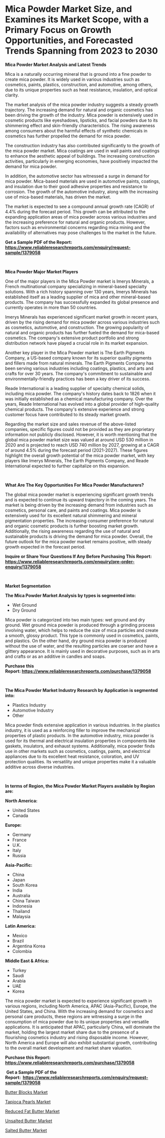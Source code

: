 <p><h1>Mica Powder Market Size, and Examines its Market Scope, with a Primary Focus on Growth Opportunities, and Forecasted Trends Spanning from 2023 to 2030</h1></p><p><strong>Mica Powder Market Analysis and Latest Trends</strong></p>
<p><p>Mica is a naturally occurring mineral that is ground into a fine powder to create mica powder. It is widely used in various industries such as cosmetics, paints, plastics, construction, and automotive, among others, due to its unique properties such as heat resistance, insulation, and optical clarity.</p><p>The market analysis of the mica powder industry suggests a steady growth trajectory. The increasing demand for natural and organic cosmetics has been driving the growth of the industry. Mica powder is extensively used in cosmetic products like eyeshadows, lipsticks, and facial powders due to its shimmering effect and skin-friendly characteristics. The rising awareness among consumers about the harmful effects of synthetic chemicals in cosmetics has further propelled the demand for mica powder.</p><p>The construction industry has also contributed significantly to the growth of the mica powder market. Mica coatings are used in wall paints and coatings to enhance the aesthetic appeal of buildings. The increasing construction activities, particularly in emerging economies, have positively impacted the demand for mica powder.</p><p>In addition, the automotive sector has witnessed a surge in demand for mica powder. Mica-based materials are used in automotive paints, coatings, and insulation due to their good adhesive properties and resistance to corrosion. The growth of the automotive industry, along with the increasing use of mica-based materials, has driven the market.</p><p>The market is expected to see a compound annual growth rate (CAGR) of 4.4% during the forecast period. This growth can be attributed to the expanding application areas of mica powder across various industries and the increasing preference for natural and organic products. However, factors such as environmental concerns regarding mica mining and the availability of alternatives may pose challenges to the market in the future.</p></p>
<p><strong>Get a Sample PDF of the Report:&nbsp; <a href="https://www.reliableresearchreports.com/enquiry/request-sample/1379058">https://www.reliableresearchreports.com/enquiry/request-sample/1379058</a></strong></p>
<p>&nbsp;</p>
<p><strong>Mica Powder Major Market Players</strong></p>
<p><p>One of the major players in the Mica Powder market is Imerys Minerals, a French multinational company specializing in mineral-based specialty solutions. With a rich history spanning over 130 years, Imerys Minerals has established itself as a leading supplier of mica and other mineral-based products. The company has successfully expanded its global presence and currently operates in more than 50 countries.</p><p>Imerys Minerals has experienced significant market growth in recent years, driven by the rising demand for mica powder across various industries such as cosmetics, automotive, and construction. The growing popularity of natural and organic products has further fueled the demand for mica-based cosmetics. The company's extensive product portfolio and strong distribution network have played a crucial role in its market expansion.</p><p>Another key player in the Mica Powder market is The Earth Pigments Company, a US-based company known for its superior quality pigments and fillers made from natural minerals. The Earth Pigments Company has been serving various industries including coatings, plastics, and arts and crafts for over 30 years. The company's commitment to sustainable and environmentally-friendly practices has been a key driver of its success.</p><p>Reade International is a leading supplier of specialty chemical solids, including mica powder. The company's history dates back to 1826 when it was initially established as a chemical manufacturing company. Over the years, Reade International has evolved into a global provider of high-quality chemical products. The company's extensive experience and strong customer focus have contributed to its steady market growth.</p><p>Regarding the market size and sales revenue of the above-listed companies, specific figures could not be provided as they are proprietary information not publicly disclosed. However, it is worth mentioning that the global mica powder market size was valued at around USD 530 million in 2020 and is projected to reach USD 740 million by 2027, growing at a CAGR of around 4.5% during the forecast period (2021-2027). These figures highlight the overall growth potential of the mica powder market, with key players like Imerys Minerals, The Earth Pigments Company, and Reade International expected to further capitalize on this expansion.</p></p>
<p>&nbsp;</p>
<p><strong>What Are The Key Opportunities For Mica Powder Manufacturers?</strong></p>
<p><p>The global mica powder market is experiencing significant growth trends and is expected to continue its upward trajectory in the coming years. The market is being driven by the increasing demand from industries such as cosmetics, personal care, and paints and coatings. Mica powder is extensively used for its excellent natural shimmering and mineral pigmentation properties. The increasing consumer preference for natural and organic cosmetic products is further boosting market growth. Additionally, the rising awareness regarding the use of natural and sustainable products is driving the demand for mica powder. Overall, the future outlook for the mica powder market remains positive, with steady growth expected in the forecast period.</p></p>
<p><strong>Inquire or Share Your Questions If Any Before Purchasing This Report: <a href="https://www.reliableresearchreports.com/enquiry/pre-order-enquiry/1379058">https://www.reliableresearchreports.com/enquiry/pre-order-enquiry/1379058</a></strong></p>
<p>&nbsp;</p>
<p><strong>Market Segmentation</strong></p>
<p><strong>The Mica Powder Market Analysis by types is segmented into:</strong></p>
<p><ul><li>Wet Ground</li><li>Dry Ground</li></ul></p>
<p><p>Mica powder is categorized into two main types: wet ground and dry ground. Wet ground mica powder is produced through a grinding process involving water, which helps to reduce the size of mica particles and create a smooth, glossy product. This type is commonly used in cosmetics, paints, and plastics. On the other hand, dry ground mica powder is produced without the use of water, and the resulting particles are coarser and have a glittery appearance. It is mainly used in decorative purposes, such as in arts and crafts or as an additive in candles and soaps.</p></p>
<p><strong>Purchase this Report:&nbsp;<a href="https://www.reliableresearchreports.com/purchase/1379058">https://www.reliableresearchreports.com/purchase/1379058</a></strong></p>
<p>&nbsp;</p>
<p><strong>The Mica Powder Market Industry Research by Application is segmented into:</strong></p>
<p><ul><li>Plastics Industry</li><li>Automotive Industry</li><li>Other</li></ul></p>
<p><p>Mica powder finds extensive application in various industries. In the plastics industry, it is used as a reinforcing filler to improve the mechanical properties of plastic products. In the automotive industry, mica powder is used for its thermal and electrical insulation properties in components like gaskets, insulators, and exhaust systems. Additionally, mica powder finds use in other markets such as cosmetics, coatings, paints, and electrical appliances due to its excellent heat resistance, coloration, and UV protection qualities. Its versatility and unique properties make it a valuable additive across diverse industries.</p></p>
<p>&nbsp;</p>
<p><strong>In terms of Region, the Mica Powder Market Players available by Region are:</strong></p>
<p>
    <p> <strong> North America: </strong>
        <ul>
            <li>United States</li>
            <li>Canada</li>
        </ul>
        </p> 
    <p> <strong> Europe: </strong>
        <ul>
            <li>Germany</li>
            <li>France</li>
            <li>U.K.</li>
            <li>Italy</li>
            <li>Russia</li>
        </ul>
        </p> 
    <p> <strong> Asia-Pacific: </strong>
        <ul>
            <li>China</li>
            <li>Japan</li>
            <li>South Korea</li>
            <li>India</li>
            <li>Australia</li>
            <li>China Taiwan</li>
            <li>Indonesia</li>
            <li>Thailand</li>
            <li>Malaysia</li>
        </ul>
        </p> 
    <p> <strong> Latin America: </strong>
        <ul>
            <li>Mexico</li>
            <li>Brazil</li>
            <li>Argentina Korea</li>
            <li>Colombia</li>
        </ul>
        </p> 
    <p> <strong> Middle East & Africa: </strong>
        <ul>
            <li>Turkey</li>
            <li>Saudi</li>
            <li>Arabia</li>
            <li>UAE</li>
            <li>Korea</li>
        </ul>
    </p>
    </p>
<p><p>The mica powder market is expected to experience significant growth in various regions, including North America, APAC (Asia-Pacific), Europe, the United States, and China. With the increasing demand for cosmetics and personal care products, these regions are witnessing a surge in the consumption of mica powder due to its unique properties and versatile applications. It is anticipated that APAC, particularly China, will dominate the market, holding the largest market share due to the presence of a flourishing cosmetics industry and rising disposable income. However, North America and Europe will also exhibit substantial growth, contributing to the overall market development and market share valuation.</p></p>
<p><strong>Purchase this Report: <a href="https://www.reliableresearchreports.com/purchase/1379058">https://www.reliableresearchreports.com/purchase/1379058</a></strong></p>
<p>&nbsp;<strong>Get a Sample PDF of the Report:&nbsp;&nbsp;<a href="https://www.reliableresearchreports.com/enquiry/request-sample/1379058">https://www.reliableresearchreports.com/enquiry/request-sample/1379058</a></strong></p>
<p><strong></strong></p>
<p><p><a href="https://medium.com/@daveblock1987/butter-blocks-market-furnishes-information-on-market-share-market-trends-and-market-growth-bd5db9a61eec">Butter Blocks Market</a></p><p><a href="https://medium.com/@kimwalker82/tapioca-pearls-market-exploring-market-share-market-trends-and-future-growth-49dfa16e4931">Tapioca Pearls Market</a></p><p><a href="https://medium.com/@jewelmohr/reduced-fat-butter-market-share-evolution-and-market-growth-trends-2023-2030-0e4d58a451b6">Reduced Fat Butter Market</a></p><p><a href="https://medium.com/@abdulkoss1954/unsalted-butter-market-competitive-analysis-market-trends-and-forecast-to-2030-f598773a3dd1">Unsalted Butter Market</a></p><p><a href="https://medium.com/@nyahmertz/salted-butter-market-comprehensive-assessment-by-type-application-and-geography-19d111a465c0">Salted Butter Market</a></p></p>